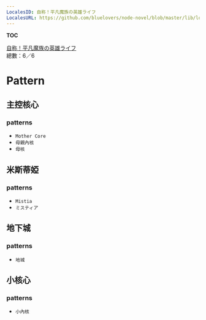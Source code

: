 ```yaml
---
LocalesID: 自称！平凡魔族の英雄ライフ
LocalesURL: https://github.com/bluelovers/node-novel/blob/master/lib/locales/%E8%87%AA%E7%A7%B0%EF%BC%81%E5%B9%B3%E5%87%A1%E9%AD%94%E6%97%8F%E3%81%AE%E8%8B%B1%E9%9B%84%E3%83%A9%E3%82%A4%E3%83%95.ts
---
```

__TOC__

[自称！平凡魔族の英雄ライフ](https://github.com/bluelovers/node-novel/blob/master/lib/locales/%E8%87%AA%E7%A7%B0%EF%BC%81%E5%B9%B3%E5%87%A1%E9%AD%94%E6%97%8F%E3%81%AE%E8%8B%B1%E9%9B%84%E3%83%A9%E3%82%A4%E3%83%95.ts)  
總數：6／6

# Pattern

## 主控核心

### patterns

- `Mother Core`
- `母親內核`
- `母核`

## 米斯蒂婭

### patterns

- `Mistia`
- `ミスティア`

## 地下城

### patterns

- `地城`

## 小核心

### patterns

- `小內核`


